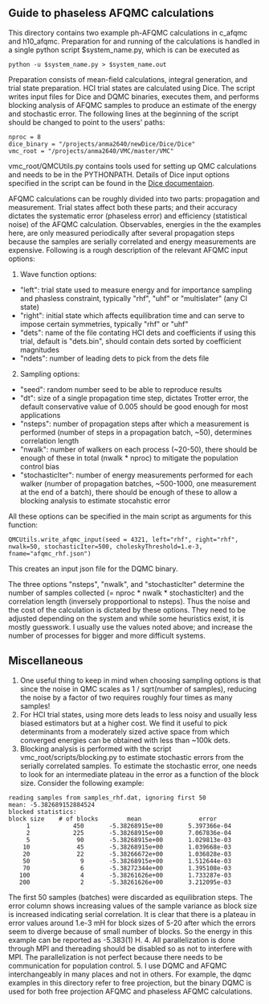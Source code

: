 ## Guide to phaseless AFQMC calculations

This directory contains two example ph-AFQMC calculations in c_afqmc and h10_afqmc. Preparation for and running of the calculations is handled in a single python script $system_name.py, which is can be executed as

```
python -u $system_name.py > $system_name.out
```

Preparation consists of mean-field calculations, integral generation, and trial state preparation. HCI trial states are calculated using Dice. The script writes input files for Dice and DQMC binaries, executes them, and performs blocking analysis of AFQMC samples to produce an estimate of the energy and stochastic error. The following lines at the beginning of the script should be changed to point to the users' paths:

```
nproc = 8
dice_binary = "/projects/anma2640/newDice/Dice/Dice"
vmc_root = "/projects/anma2640/VMC/master/VMC"
```

vmc_root/QMCUtils.py contains tools used for setting up QMC calculations and needs to be in the PYTHONPATH. Details of Dice input options specified in the script can be found in the [Dice documentaion](https://sanshar.github.io/Dice/). 

AFQMC calculations can be roughly divided into two parts: propagation and measurement. Trial states affect both these parts; and their accuracy dictates the systematic error (phaseless error) and efficiency (statistical noise) of the AFQMC calculation. Observables, energies in the the examples here, are only measured periodically after several propagation steps because the samples are serially correlated and energy measurements are expensive. Following is a rough description of the relevant AFQMC input options:

1. Wave function options:
  * "left": trial state used to measure energy and for importance sampling and phasless constraint, typically "rhf", "uhf" or "multislater" (any CI state)
  * "right": initial state which affects equilibration time and can serve to impose certain symmetries, typically "rhf" or "uhf"
  * "dets": name of the file contating HCI dets and coefficients if using this trial, default is "dets.bin", should contain dets sorted by coefficient magnitudes
  * "ndets": number of leading dets to pick from the dets file

2. Sampling options:
  * "seed": random number seed to be able to reproduce results
  * "dt": size of a single propagation time step, dictates Trotter error, the default conservative value of 0.005 should be good enough for most applications
  * "nsteps": number of propagation steps after which a measurement is performed (number of steps in a propagation batch, ~50), determines correlation length
  * "nwalk": number of walkers on each process (~20-50), there should be enough of these in total (nwalk * nproc) to mitigate the population control bias 
  * "stochasticIter": number of energy measurements performed for each walker (number of propagation batches, ~500-1000, one measurement at the end of a batch), there should be enough of these to allow a blocking analysis to estimate stocahstic error

All these options can be specified in the main script as arguments for this function:

```
QMCUtils.write_afqmc_input(seed = 4321, left="rhf", right="rhf", nwalk=50, stochasticIter=500, choleskyThreshold=1.e-3, fname="afqmc_rhf.json")
```

This creates an input json file for the DQMC binary. 

The three options "nsteps", "nwalk", and "stochasticIter" determine the number of samples collected (= nproc * nwalk * stochasticIter) and the correlation length (inversely propportional to nsteps). Thus the noise and the cost of the calculation is dictated by these options. They need to be adjusted depending on the system and while some heuristics exist, it is mostly guesswork. I usually use the values noted above; and increase the number of processes for bigger and more difficult systems. 


## Miscellaneous 
1. One useful thing to keep in mind when choosing sampling options is that since the noise in QMC scales as 1 / sqrt(number of samples), reducing the noise by a factor of two requires roughly four times as many samples!
2. For HCI trial states, using more dets leads to less noisy and usually less biased estimators but at a higher cost. We find it useful to pick determinants from a moderately sized active space from which converged energies can be obtained with less than ~100k dets.
3. Blocking analysis is performed with the script vmc_root/scripts/blocking.py to estimate stochastic errors from the serially correlated samples. To estimate the stochastic error, one needs to look for an intermediate plateau in the error as a function of the block size. Consider the following example:

```
reading samples from samples_rhf.dat, ignoring first 50
mean: -5.382689152884524
blocked statistics:
block size    # of blocks        mean                error
     1            450       -5.38268915e+00       5.397366e-04
     2            225       -5.38268915e+00       7.067836e-04
     5             90       -5.38268915e+00       1.029813e-03
    10             45       -5.38268915e+00       1.039668e-03
    20             22       -5.38266672e+00       1.036828e-03
    50              9       -5.38268915e+00       1.512644e-03
    70              6       -5.38272344e+00       1.395108e-03
   100              4       -5.38261626e+00       1.733287e-03
   200              2       -5.38261626e+00       3.212095e-03
```

The first 50 samples (batches) were discarded as equilibration steps. The error column shows increasing values of the sample variance as block size is increased indicating serial correlation. It is clear that there is a plateau in error values around 1.e-3 mH for block sizes of 5-20 after which the errors seem to diverge because of small number of blocks. So the energy in this example can be reported as -5.383(1) H.
4. All parallelization is done through MPI and thereading should be disabled so as not to interfere with MPI. The parallelization is not perfect because there needs to be communication for population control.
5. I use DQMC and AFQMC interchangeably in many places and not in others. For example, the dqmc examples in this directory refer to free projection, but the binary DQMC is used for both free projection AFQMC and phaseless AFQMC calculations.
